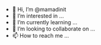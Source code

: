 - 👋 Hi, I’m @mamadinit
- 👀 I’m interested in ...
- 🌱 I’m currently learning ...
- 💞️ I’m looking to collaborate on ...
- 📫 How to reach me ...

<!---
mamadinit/mamadinit is a ✨ special ✨ repository because its `README.md` (this file) appears on your GitHub profile.
You can click the Preview link to take a look at your changes.
--->
